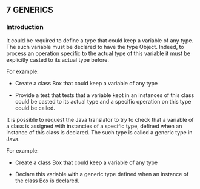 ## 7 GENERICS

### Introduction

It could be required to define a type that could keep a variable of any type.
The such variable must be declared to have the type Object. Indeed, to process
an operation specific to the actual type of this variable it must be explicitly
casted to its actual type before.

For example:

- Create a class Box that could keep a variable of any type

- Provide a test that tests that a variable kept in an instances of this class could
  be casted to its actual type and a specific operation on this type could be
  called.

It is possible to request the Java translator to try to check that a
variable of a class is assigned with instancies of a specific type,
defined when an instance of this class is declared. The such type is
called a generic type in Java.

For example:

- Create a class Box that could keep a variable of any type

- Declare this variable with a generic type defined when an instance of the class
  Box is declared.
